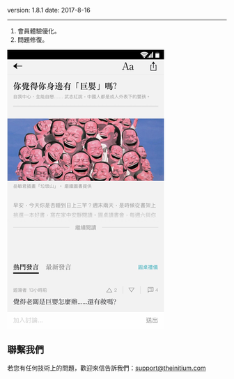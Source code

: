 version: 1.8.1
date: 2017-8-16

---

1. 會員體驗優化。
2. 問題修復。

![Today Widget](./initium-roundtable.png)


## 聯繫我們

若您有任何技術上的問題，歡迎來信告訴我們：[support@theinitium.com](mailto:support@theinitium.com)
